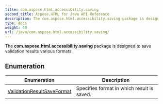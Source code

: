 ```yaml
---
title: com.aspose.html.accessibility.saving
second_title: Aspose.HTML for Java API Reference
description: The com.aspose.html.accessibility.saving package is designed to save validation results various formats
type: docs
weight: 40
url: /java/com.aspose.html.accessibility.saving/
---
```

The **com.aspose.html.accessibility.saving** package is designed to save validation results various formats.

## Enumeration

| Enumeration | Description |
| --- | --- |
| [ValidationResultSaveFormat](./validationresultsaveformat/) | Specifies format in which result is saved. |
